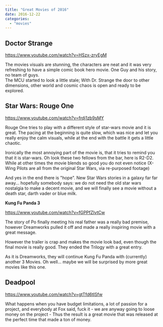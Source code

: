 ```yaml
---
title: "Great Movies of 2016"
date: 2016-12-22
categories:
  - "movies"
---
```


## Doctor Strange

https://www.youtube.com/watch?v=HSzx-zryEgM

The movies visuals are stunning, the characters are neat and it was very refreshing to have a simple comic book hero movie. One Guy and his story, no team of guys.  
The MCU started to look a little stale; With Dr. Strange the door to other dimensions, other world and cosmic chaos is open and ready to be explored.

## **Star Wars: Rouge One**

https://www.youtube.com/watch?v=frdj1zb9sMY

Rouge One tries to play with a different style of star-wars movie and it is great. The pacing at the beginning is quite slow, which was nice and let you really enjoy the calm visuals, while at the end with the battle it gets a little chaotic.

Ironically the most annoying part of the movie is, that it tries to remind you that it is star-wars. Oh look these two fellows from the bar, here is R2-D2. While at other times the movie blends so good you do not even notice (X-Wing Pilots are all from the original Star Wars, via re-purposed footage)

And yes in the end there is "hope". New Star Wars stories in a galaxy far far away... hopefully somebody says: we do not need the old star wars nostalgia to make a decent movie, and we will finally see a movie without a death star, darth vader or blue milk.

**Kung Fu Panda 3**

https://www.youtube.com/watch?v=fGPPfZIvtCw

The story of Po finally meeting his real father was a really bad premise, however Dreamworks pulled it off and made a really inspiring movie with a great message.

However the trailer is crap and makes the movie look bad, even though the final movie is really good. They ended the Trilogy with a great entry.

As it is Dreamworks, they will continue Kung Fu Panda with (currently) another 3 Movies. Oh well... maybe we will be surprised by more great movies like this one.

## **Deadpool**

https://www.youtube.com/watch?v=gtTfd6tISfw

What happens when you have budget limitations, a lot of passion for a project, and everybody at Fox said, fuck it - we are anyway going to loose money on the project - Thus the result is a great movie that was released at the perfect time that made a ton of money.

